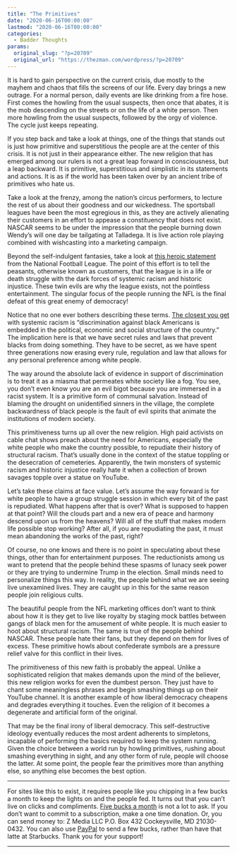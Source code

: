 ```yaml
---
title: "The Primitives"
date: "2020-06-16T00:00:00"
lastmod: "2020-06-16T00:00:00"
categories:
  - Badder Thoughts
params:
  original_slug: "?p=20709"
  original_url: "https://thezman.com/wordpress/?p=20709"
---
```


It is hard to gain perspective on the current crisis, due mostly to the
mayhem and chaos that fills the screens of our life. Every day brings a
new outrage. For a normal person, daily events are like drinking from a
fire hose. First comes the howling from the usual suspects, then once
that abates, it is the mob descending on the streets or on the life of a
white person. Then more howling from the usual suspects, followed by the
orgy of violence. The cycle just keeps repeating.

If you step back and take a look at things, one of the things that
stands out is just how primitive and superstitious the people are at the
center of this crisis. It is not just in their appearance either. The
new religion that has emerged among our rulers is not a great leap
forward in consciousness, but a leap backward. It is primitive,
superstitious and simplistic in its statements and actions. It is as if
the world has been taken over by an ancient tribe of primitives who hate
us.

Take a look at the frenzy, among the nation’s circus performers, to
lecture the rest of us about their goodness and our wickedness. The
sportsball leagues have been the most egregious in this, as they are
actively alienating their customers in an effort to appease a
constituency that does not exist. NASCAR seems to be under the
impression that the people burning down Wendy’s will one day be
tailgating at Talladega. It is live action role playing combined with
wishcasting into a marketing campaign.

Beyond the self-indulgent fantasies, take a look at
<a href="https://twitter.com/NFL/status/1271201330963480576"
rel="noopener noreferrer" target="_blank">this heroic statement</a> from
the National Football League. The point of this effort is to tell the
peasants, otherwise known as customers, that the league is in a life or
death struggle with the dark forces of systemic racism and historic
injustice. These twin evils are why the league exists, not the pointless
entertainment. The singular focus of the people running the NFL is the
final defeat of this great enemy of democracy!

Notice that no one ever bothers describing these terms.
<a href="https://time.com/5851855/systemic-racism-america/"
rel="noopener noreferrer" target="_blank">The closest you get</a> with
systemic racism is “discrimination against black Americans is embedded
in the political, economic and social structure of the country.” The
implication here is that we have secret rules and laws that prevent
blacks from doing something. They have to be secret, as we have spent
three generations now erasing every rule, regulation and law that allows
for any personal preference among white people.

The way around the absolute lack of evidence in support of
discrimination is to treat it as a miasma that permeates white society
like a fog. You see, you don’t even know you are an evil bigot because
you are immersed in a racist system. It is a primitive form of communal
salvation. Instead of blaming the drought on unidentified sinners in the
village, the complete backwardness of black people is the fault of evil
spirits that animate the institutions of modern society.

This primitiveness turns up all over the new religion. High paid
activists on cable chat shows preach about the need for Americans,
especially the white people who make the country possible, to repudiate
their history of structural racism. That’s usually done in the context
of the statue toppling or the desecration of cemeteries. Apparently, the
twin monsters of systemic racism and historic injustice really hate it
when a collection of brown savages topple over a statue on YouTube.

Let’s take these claims at face value. Let’s assume the way forward is
for white people to have a group struggle session in which every bit of
the past is repudiated. What happens after that is over? What is
supposed to happen at that point? Will the clouds part and a new era of
peace and harmony descend upon us from the heavens? Will all of the
stuff that makes modern life possible stop working? After all, if you
are repudiating the past, it must mean abandoning the works of the past,
right?

Of course, no one knows and there is no point in speculating about these
things, other than for entertainment purposes. The reductionists among
us want to pretend that the people behind these spasms of lunacy seek
power or they are trying to undermine Trump in the election. Small minds
need to personalize things this way. In reality, the people behind what
we are seeing live unexamined lives. They are caught up in this for the
same reason people join religious cults.

The beautiful people from the NFL marketing offices don’t want to think
about how it is they get to live like royalty by staging mock battles
between gangs of black men for the amusement of white people. It is much
easier to hoot about structural racism. The same is true of the people
behind NASCAR. These people hate their fans, but they depend on them for
lives of excess. These primitive howls about confederate symbols are a
pressure relief valve for this conflict in their lives.

The primitiveness of this new faith is probably the appeal. Unlike a
sophisticated religion that makes demands upon the mind of the believer,
this new religion works for even the dumbest person. They just have to
chant some meaningless phrases and begin smashing things up on their
YouTube channel. It is another example of how liberal democracy cheapens
and degrades everything it touches. Even the religion of it becomes a
degenerate and artificial form of the original.

That may be the final irony of liberal democracy. This self-destructive
ideology eventually reduces the most ardent adherents to simpletons,
incapable of performing the basics required to keep the system running.
Given the choice between a world run by howling primitives, rushing
about smashing everything in sight, and any other form of rule, people
will choose the latter. At some point, the people fear the primitives
more than anything else, so anything else becomes the best option.

------------------------------------------------------------------------

For sites like this to exist, it requires people like you chipping in a
few bucks a month to keep the lights on and the people fed. It turns out
that you can’t live on clicks and compliments.
<a href="https://www.subscribestar.com/the-z-blog"
rel="noopener noreferrer" target="_blank">Five bucks a month</a> is not
a lot to ask. If you don’t want to commit to a subscription, make a one
time donation. Or, you can send money to: Z Media LLC P.O. Box 432
Cockeysville, MD 21030-0432. You can also use <a
href="https://www.paypal.com/cgi-bin/webscr?cmd=_s-xclick&amp;hosted_button_id=UDAS2Q8JYA6CN&amp;source=url"
rel="noopener noreferrer" target="_blank">PayPal</a> to send a few
bucks, rather than have that latte at Starbucks. Thank you for your
support!

------------------------------------------------------------------------
